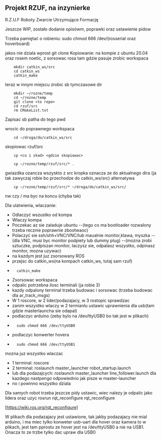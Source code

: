 ## Projekt RZUF, na inzynierke
R.Z.U.F
Roboty Zwarcie Utrzymujące Formację

Jeszcze WIP, zostało dodanie opisówm, poprawki oraz ustawienie pidow

Trzeba pamiętać o robieniu: sudo chmod 666 /dev/(rosserial oraz hoverboard)

jakos nie dziala wprost git clone <to repo>
Kopiowanie:
na kompie z ubuntu 20.04 oraz rosem noetic, z sorsowac rosa
tam gdzie pasuje zrobic workspaca

        mkdir catkin_ws/src
        cd catkin_ws
        catkin_make

teraz w innym miejscu zrobic sb tymczasowe dir

        mkdir ~/rozne/temp
        cd ~/rozne/temp
        git clone <to repo>
        cd rzuf/src
        rm CMakeList.txt

Zapisac sb patha do tego 
        pwd

wrocic do poprawnego workspaca

        cd ~/droga/do/catkin_ws/src

skopiowac rzuf/src

        cp <co i skad> <gdzie skopiowac>

        cp ~/rozne/temp/rzuf/src/* .
gwiazdka ozancza wszyskto z src
kropka oznacza ze do aktualnego dira (ja tak zawyczaj robie bo przechodze do catkin_ws/src)
alternatywa

        cp ~/rozne/temp/rzuf/src/* ~/droga/do/catkin_ws/src/
nw czy / ma byc na koncu (chyba tak)


Dla ulatwienia, wlaczanie:

- Odlaczyć wszustko od kompa
- Wlaczy kompa
- Poczekac az sie zaladuje ubuntu
--(tego co ma bootloader rozwalony trzeba recznie poprawnie zbootwaoc)
- Polaczyć sie ssh/shh+VNC/VNC/lub maualnie monitor,klawa, myszka
--(dla VNC, musi byc monitor podpiety lub dummy plug)
--(mozna zrobi sztuczke, podpiszan monitor, laczysz sie, odpalasz wszystko, odpinasz monitor, mozna uzywac)
- na kazdym jest juz zsorsowany ROS
- przejsc do catkin_ws(na kompach catkin_ws, tutaj sam rzuf)
-       catkin_make
- Zsorsowac workspaca
- odpalic potrzebna ilosc terminali (ja robie 3)
- kazdy odpalony terminal trzeba budowac i sorsowac (trzeba budowac dla ar_track_msgs)
- W 1 roscore, w 2 lider/podazajacy, w 3 rostopic sprawdzac
- zanim wszystko wlaczy w 2 termianlu ustawic uprawnienia dla usb(tam gdzie masterlauncha sie odapal)
- podlaczyc arduino (zeby bylo na /dev/ttyUSB0 bo tak jest w plikach)
-       sudo chmod 666 /dev/ttyUSB0
- podlaczyc konwerter hovera
-       sudo chmod 666 /dev/ttyUSB1
mozna juz wszystko wlaczac
- 1 terminal:       roscore
- 2 terminal:       roslaunch master_launcher robot_startup.launch
- lub dla podazajcych:      roslaunch master_launcher line_follower.launch
dla kazdego nastpengo odpowiednio jak pisze w master-launcher
- no i powinno wszystko dziala 

Dla samych robot trzeba jeszcze pidy ustawic, wiec nalezy je odpalic jako lidera oraz uzyc 
        rosrun rqt_reconfigure rqt_reconfigure

[https://wiki.ros.org/rqt_reconfigure]

W plikach dla podazajacy jest ustawione, tak jakby podazajacy nie mial arduino, i ma miec tylko konweter usb-uart dla hover oraz kamera to w plikach, jest tam pprostu ze hover jest na /dev/ttyUSB0 a nie na USB1.
Onacza to ze trzbe tylko dac upraw dla USB0